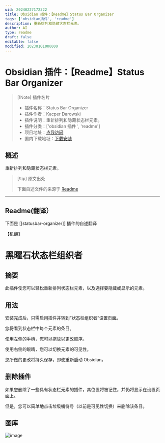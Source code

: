 ```yaml
---
uid: 20240227172322
title: Obsidian 插件：【Readme】Status Bar Organizer
tags: ['obsidian插件', 'readme']
description: 重新排列和隐藏状态栏元素。
author: AI
type: readme
draft: false
editable: false
modified: 20230101000000
---
```


# Obsidian 插件：【Readme】Status Bar Organizer

> [!Note] 插件名片
> - 插件名称：Status Bar Organizer
> - 插件作者：Kacper Darowski
> - 插件说明：重新排列和隐藏状态栏元素。
> - 插件分类：['obsidian 插件 ', 'readme']
> - 项目地址：[点我访问](https://github.com/Opisek/obsidian-statusbar-organizer)
> - 国内下载地址：[下载安装](https://pkmer.cn/products/plugin/pluginMarket/?statusbar-organizer)

## 概述

重新排列和隐藏状态栏元素。

> [!tip] 原文出处
>
>下面自述文件的来源于 [Readme](https://ghproxy.net/https://raw.githubusercontent.com/Opisek/obsidian-statusbar-organizer/master/README.md)

---

## Readme(翻译）

下面是 [[statusbar-organizer]] 插件的自述翻译

【机翻】

# 黑曜石状态栏组织者

## 摘要

此插件使您可以轻松重新排列状态栏元素，以及选择要隐藏或显示的元素。

## 用法

安装完成后，只需启用插件并转到“状态栏组织者”设置页面。

您将看到状态栏中每个元素的条目。

使用左侧的手柄，您可以拖放以更改顺序。

使用右侧的眼睛，您可以切换元素的可见性。

您所做的更改将持久保存，即使重新启动 Obsidian。

## 删除插件

如果您删除了一些具有状态栏元素的插件，其位置将被记住，并仍将显示在设置页面上。

但是，您可以简单地点击垃圾桶符号（以前是可见性切换）来删除该条目。

## 图库

![image](https://cdn.pkmer.cn/covers/statusbar-organizer_1_0.png!pkmer)
